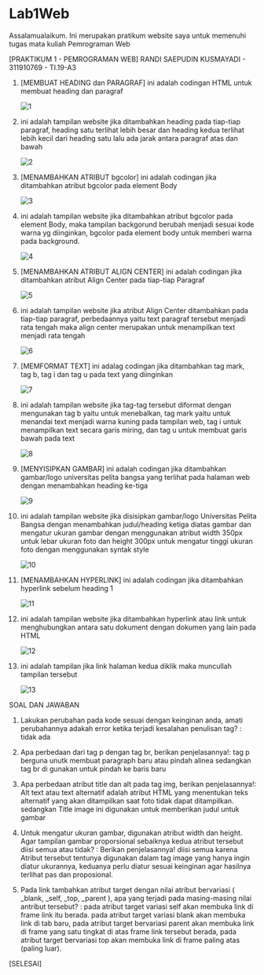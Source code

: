 # Lab1Web
Assalamualaikum. Ini merupakan pratikum website saya untuk memenuhi tugas mata kuliah Pemrograman Web

[PRAKTIKUM 1 - PEMROGRAMAN WEB] RANDI SAEPUDIN KUSMAYADI - 311910769 - TI.19-A3

1. [MEMBUAT HEADING dan PARAGRAF] ini adalah codingan HTML untuk membuat heading dan paragraf

    ![1](https://user-images.githubusercontent.com/59683573/112939877-702acc00-9156-11eb-9569-a1d518f625e4.png)

2. ini adalah tampilan website jika ditambahkan heading pada tiap-tiap paragraf, heading satu terlihat lebih besar dan heading kedua terlihat lebih kecil dari heading satu lalu      ada jarak antara paragraf atas dan bawah

    ![2](https://user-images.githubusercontent.com/59683573/112940092-d57ebd00-9156-11eb-87e2-db48b1441c81.png)
    
3. [MENAMBAHKAN ATRIBUT bgcolor] ini adalah codingan jika ditambahkan atribut bgcolor pada element Body
   
    ![3](https://user-images.githubusercontent.com/59683573/112940277-1e367600-9157-11eb-9bc0-a3ad2fd5c26d.png)
    
4. ini adalah tampilan website jika ditambahkan atribut bgcolor pada element Body, maka tampilan backgorund berubah menjadi sesuai kode warna yg diinginkan, bgcolor pada element      body untuk memberi warna pada background.

    ![4](https://user-images.githubusercontent.com/59683573/112941154-55595700-9158-11eb-91aa-3da78d668fce.png)

5. [MENAMBAHKAN ATRIBUT ALIGN CENTER] ini adalah codingan jika ditambahkan atribut Align Center pada tiap-tiap Paragraf

    ![5](https://user-images.githubusercontent.com/59683573/112942431-4a9fc180-915a-11eb-8597-3fcadebe16e3.png)
    
6. ini adalah tampilan website jika atribut Align Center ditambahkan pada tiap-tiap paragraf, perbedaannya yaitu text paragraf tersebut menjadi rata tengah maka align center          merupakan untuk menampilkan text menjadi rata tengah

    ![6](https://user-images.githubusercontent.com/59683573/112942874-f517e480-915a-11eb-9ad6-f50be26585ce.png)
    
7. [MEMFORMAT TEXT] ini adalag codingan jika ditambahkan tag mark, tag b, tag i dan tag u pada text yang diinginkan 

    ![7](https://user-images.githubusercontent.com/59683573/112943564-d9f9a480-915b-11eb-99fd-fecee0961334.png)
    
8. ini adalah tampilan website jika tag-tag tersebut diformat dengan mengunakan tag b yaitu untuk menebalkan, tag mark yaitu untuk menandai text menjadi warna kuning pada          tampilan web, tag i untuk menampilkan text secara garis miring, dan tag u untuk membuat garis bawah pada text

   ![8](https://user-images.githubusercontent.com/59683573/112944056-80de4080-915c-11eb-9bb1-8abafdf53d87.png)
   
9. [MENYISIPKAN GAMBAR] ini adalah codingan jika ditambahkan gambar/logo universitas pelita bangsa yang terlihat pada halaman web dengan menambahkan heading ke-tiga

    ![9](https://user-images.githubusercontent.com/59683573/112944560-3610f880-915d-11eb-8703-6aa0519b2179.png)
    
10. ini adalah tampilan website jika disisipkan gambar/logo Universitas Pelita Bangsa dengan menambahkan judul/heading ketiga diatas gambar dan mengatur ukuran gambar dengan         menggunakan atribut width 350px untuk lebar ukuran foto dan height 300px untuk mengatur tinggi ukuran foto dengan menggunakan syntak style

    ![10](https://user-images.githubusercontent.com/59683573/112948745-a110fe00-9162-11eb-80fc-19de6f81101b.png)


11. [MENAMBAHKAN HYPERLINK] ini adalah codingan jika ditambahkan hyperlink sebelum heading 1

    ![11](https://user-images.githubusercontent.com/59683573/112948777-aa9a6600-9162-11eb-9b0c-5b6b39a53a57.png)


12. ini adalah tampilan website jika ditambahkan hyperlink atau link untuk menghubungkan antara satu dokument dengan dokumen yang lain pada HTML

    ![12](https://user-images.githubusercontent.com/59683573/112948797-b128dd80-9162-11eb-8b70-54f137357807.png)


13. ini adalah tampilan jika link halaman kedua diklik maka muncullah tampilan tersebut 

    ![13](https://user-images.githubusercontent.com/59683573/112948830-b8e88200-9162-11eb-9e0c-fce254298bef.png)


SOAL DAN JAWABAN

1. Lakukan perubahan pada kode sesuai dengan keinginan anda, amati perubahannya adakah error ketika terjadi kesalahan penulisan tag? : tidak ada

2. Apa perbedaan dari tag p dengan tag br, berikan penjelasannya!: tag p berguna unutk membuat paragraph baru atau pindah alinea sedangkan tag br di gunakan untuk pindah ke        baris baru

3. Apa perbedaan atribut title dan alt pada tag img, berikan penjelasannya!: Alt text atau text alternatif adalah atribut HTML yang menentukan teks alternatif yang akan            ditampilkan saat foto tidak dapat ditampilkan. sedangkan Title image ini digunakan untuk memberikan judul untuk gambar

4. Untuk mengatur ukuran gambar, digunakan atribut width dan height. Agar tampilan gambar proporsional sebaiknya kedua atribut tersebut diisi semua atau tidak? : Berikan            penjelasannya! diisi semua karena Atribut tersebut tentunya digunakan dalam tag image yang hanya ingin diatur ukurannya, keduanya perlu diatur sesuai keinginan agar hasilnya    terlihat pas dan proposional.

5. Pada link tambahkan atribut target dengan nilai atribut bervariasi ( _blank, _self, _top, _parent ), apa yang terjadi pada masing-masing nilai antribut tersebut? : pada          atribut target variasi self akan membuka link di frame link itu berada. pada atribut target variasi blank akan membuka link di tab baru, pada atribut target bervariasi          parent akan membuka link di frame yang satu tingkat di atas frame link tersebut berada, pada atribut target bervariasi top akan membuka link di frame paling atas (paling        luar).

[SELESAI]
